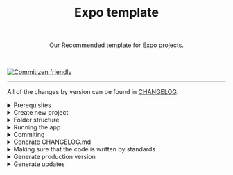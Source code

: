 <br />

<h1 align="center">Expo template</h1>

<br />
<p align="center">Our Recommended template for Expo projects.</p>
<br />

[![Commitizen friendly](https://img.shields.io/badge/commitizen-friendly-brightgreen.svg)](http://commitizen.github.io/cz-cli/)

<hr>

All of the changes by version can be found in [CHANGELOG](./CHANGELOG.md).

<details>
<summary>Prerequisites</summary>

<!-- ## Prerequisites -->

[Expo development environment on your machine](https://reactnative.dev/docs/environment-setup)

Install globally on your device [expo cli](https://reactnative.dev/docs/environment-setup)

```shell
npm install -g expo-cli
```

<!-- - [environments](./.env.example) - get in contact with someone from team who has access to this [drive folder](https://drive.google.com/drive/folders/1RZOoRQi2zdLyTOe-Mapj1r-hHw2xWTsM?usp=sharing), there you will find urls for both env's in the sheet
![Environment files](./__readme-images/environments.png 'Environment files') -->

</details>

<!-------------------------------------------------------------------->
<!-------------------------------------------------------------------->

<details>
<summary>Create new project</summary>

```shell
expo init -t '@mob.dev/expo-router-template' --no-install
```

```shell
cd Your_Project_Name
```

</details>

<!-------------------------------------------------------------------->
<!-------------------------------------------------------------------->

<details>
<summary>Folder structure</summary>

### Folder: root

-   `api`: Generated files from backend. Typescript types and hooks to call api
-   `app`: Expo router
-   `src`: Source folder that contains whole app logic and UI
    -   `assets`:
        -   `icons`: svg files that are transformed into React Native components
        -   `images`: png files
    -   `components` - done by standard of [atomic design](https://blog.logrocket.com/atomic-design-react-native/):
        -   `atoms`: smaller UI components that do one thing
        -   `molecules`: UI components that consist of multiple atoms
    -   `hooks`: custom hooks that can be used throughout the app
    -   `stores`: custom stores for zustand
    -   `utils`: some constants used throughout the app - `constants`: some constants used throughout the app - `helpers`: some helper functions used throughout the app
    <!-- - `navigation`: configuration for navigation
    -   `screens`: screens, used in navigation, and they contain logic and layout
    -   `store`: redux store for global storage, also is persisted for offline storage. For persisting data it uses secure storage -->

</details>

<!-------------------------------------------------------------------->
<!-------------------------------------------------------------------->

<details>
<summary>Running the app</summary>

Install packages

```shell
yarn
```

To start local metro server with JS code bundled

```shell
yarn start
```

(if you don't start it, one of the yarn ios/android commands will do it for you before installing the app to your device/simulator)

```shell
yarn android
```

```shell
yarn ios
```

<!-------------------------------------------------------------------->
<!-------------------------------------------------------------------->

<!-------------------------------------------------------------------->
<!-------------------------------------------------------------------->

<!-- <hr>
<details  >
<summary >Multiple environments for notifications (Dev & Production)</summary>

Multiple environmets serve a purpose of creating 2 instances of this app, one for development and other one for production.

The only difference currently is using multiple firebase projects for notification feature.

But soon if not already, there are going to be multiple environments with different URL values, and development build with `Storybook` integrated insisde app

This is to make sure that real users do not receive notifications from development team.

## Android

![Alt text](./__readme-images/android-variants.png 'SDK')

## iOS

![Alt text](./__readme-images/ios-variants.png 'SDK')

## Resources:

https://dev.to/kpiteng/manage-multiple-firebase-projects-in-react-native-2322
https://medium.com/@ywongcode/building-multiple-versions-of-a-react-native-app-4361252ddde5

If there is need to setup appcenter for using DEV firebase:

https://medium.com/@gregoire.frileux/how-to-manage-multiple-environments-dev-staging-prod-for-firebase-with-react-native-app-205c7c1a5e35

Firebase files (google services/info) can be downloaded from firebase console:

https://console.firebase.google.com/u/0/project/razvrstaj-mojzg-dev/overview
https://console.firebase.google.com/u/0/project/razvrstaj-mojzg-e34e4/overview

</details>

<details>
<summary>Android</summary>

Assuming you are lucky and everything from prerequisites is setup correctly, these commands will install the app.

If you want to run app on a real Android device you should install
[adb](https://developer.android.com/studio/command-line/adb). Connect the device with cable, enable development mode on it once and

Run command below to create connection between laptop and device (if you are running on simulator, you can skip this step)

```shell
adb reverse tcp:8081 tcp:8081
```

once it is connected you can run one of these

```shell
yarn android:dev:debug
```

```shell
yarn android:dev:release
```

```shell
yarn android:prod:debug
```

```shell
yarn android:prod:release
```

One of the issues that might occur is path to the android sdk, it can be solved by adding local properties with a path to the sdk (image below is for MacOS and you should copy the path just change the username, username can be obtained by running `whoami` command in terminal)
![Alt text](./__readme-images/android-local-props.png 'SDK')

</details>

<details >
<summary >iOS</summary>

### iOS

If you wish to start app on iOS simulator/device go

```shell
npx pod-install
```

this will install packages from `Podfile` (equivalent to package.json in react-native) with cocoapods, this will create `.xcworkspace` file.

With Xcode open .xcworkspace file and from here you can start an app -->

<!-- , or if you prefer terminal, it can be started with `yarn ios` -->

<!-- One thing to keep an eye on, project needs to be signed with a Team (Personal, or the one company provides you with) before it can be run, otherwise it will throw an error during building phase

![Alt text](./__readme-images/xcode.png 'Xcode')

To start `development` environment with development URL and firebase config (so you can recieve notifications from development server) you need to select `RazvrstajMojZG-Development` scheme in `Xcode`

![Alt text](./__readme-images/development-scheme.png 'RazvrstajMojZG-Development')

</details>
<hr> -->
</details>

<!-------------------------------------------------------------------->
<!-------------------------------------------------------------------->
<!-- <details>
<summary>Testing the app</summary>

- [Testing guides](https://reactnativetesting.io/)
- [e2e tests](https://wix.github.io/Detox/docs/introduction/how-detox-works)

  - iOS
    - Debug
      - build `yarn e2e:ios:build`
      - then `yarn e2e:ios:run`
      - single test: example `TEST_PATH=profile.e2e.ts yarn e2e:ios:run:single:test`

If you want to watch for file changes and it reruns tests use flag `--watch`

- [unit tests](https://jestjs.io/)
  - Active development of tests, watch files for changes and re-runs all tests
    - `npx yarn test`
  - Debug, console.logs and only re-runs the file that was changed
    - `npx yarn testDebug`
  - Displays code coverage in cli and updates the code coverage html
    - `npx yarn testFinal`
  - When a screen/component is updated, the test snapshots will throw an error, this updates them
    - `npx yarn updateSnapshots`

</details> -->
<!-------------------------------------------------------------------->
<!-------------------------------------------------------------------->

<details>
<summary>Commiting</summary>

In this project going forward we will use [conventional commits](https://www.conventionalcommits.org/en/v1.0.0/) as a new standard.

In addition we will follow [semantic versioning](https://semver.org/).

This is so we can easily generate new changelog.

-   `Commiting`:
    -   `git commit`: This will run CLI interface to easily create commit messages that follow conventional commits logic
    -   `commitizen`: It will guide you and prompt you options to choose from so you follow the standard. At the end it will open the editor in terminal with your commit message. All you have to do is type in `:q` to exit and save
-   `Generate CHANGELOG.md` from your commits that follow conventional standard:
    -   Library used [commit-and-tag-version](https://www.npmjs.com/package/commit-and-tag-version) which is a fork of [standard-version](https://www.npmjs.com/package/standard-version):
    -   To bump up the version in package.json version of this repo and generate changelog:
        -   `yarn release:patch`: (0.0.X)
        -   `yarn release:minor`: (0.X.0)
        -   `yarn release:major`: (X.0.0)

</details>
<!-------------------------------------------------------------------->
<!-------------------------------------------------------------------->

<details>
<summary>Generate CHANGELOG.md</summary>

-   `Generate CHANGELOG.md` from your commits that follow conventional standard:
    -   Library used [commit-and-tag-version](https://www.npmjs.com/package/commit-and-tag-version) which is a fork of [standard-version](https://www.npmjs.com/package/standard-version):
    -   To bump up the version in package.json version of this repo and generate changelog:
        -   `yarn release:patch`: (0.0.X)
        -   `yarn release:minor`: (0.X.0)
        -   `yarn release:major`: (X.0.0)

</details>

<!-------------------------------------------------------------------->
<!-------------------------------------------------------------------->

<details>
<summary>Making sure that the code is written by standards</summary>

[`Check this blog`](https://dev-yakuza.posstree.com/en/react-native/eslint-prettier-husky-lint-staged/#eslint)

-   `ESlint`
-   `Prettier`
-   `Husky`

</details>

<!-------------------------------------------------------------------->
<!-------------------------------------------------------------------->

<details>
<summary>Generate production version</summary>

<!-- These are the steps to generate `.apk`, `.aab` and `.ipa` files -->

### Android

EAS Build

```shell
yarn android:build:production
```

Localy it can be found in `android/app/build/outputs/bundle/release/app.aab`

```shell
yarn android:build:production:locally
```

### iOS

EAS Build

```shell
yarn ios:build:production
```

Locally

```shell
yarn ios:build:production:locally
```

</details>

<!-------------------------------------------------------------------->
<!-------------------------------------------------------------------->

<details>
<summary>Generate updates</summary>

### Development

```shell
yarn update:development
```

### Preview

```shell
yarn update:preview
```

### Production

```shell
yarn update:production
```

</details>
